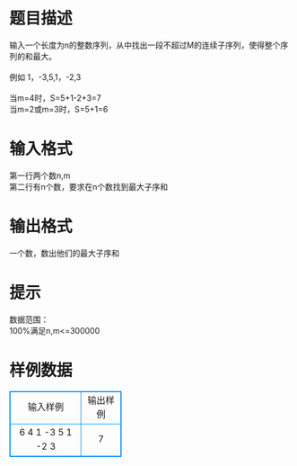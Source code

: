 # 

 
 # 题目描述 
输入一个长度为n的整数序列，从中找出一段不超过M的连续子序列，使得整个序列的和最大。<BR><BR>例如&nbsp;1，-3,5,1，-2,3<BR><BR>当m=4时，S=5+1-2+3=7<BR>当m=2或m=3时，S=5+1=6 

 
 # 输入格式 
第一行两个数n,m<BR>第二行有n个数，要求在n个数找到最大子序和 

 
 # 输出格式 
一个数，数出他们的最大子序和 

 
 # 提示 
数据范围：<BR>100%满足n,m&lt;=300000 
# 样例数据
<style>
        table,table tr th, table tr td { border:1px solid #0094ff; }
        table { width: 200px; min-height: 25px; line-height: 25px; text-align: center; border-collapse: collapse;}   
    </style>
<table>
	<tr>
		<td>输入样例</td>
		<td>输出样例</td>
	</tr>
<tr><td>6 4
1 -3 5 1 -2 3</td><td>7</td></tr></table>
